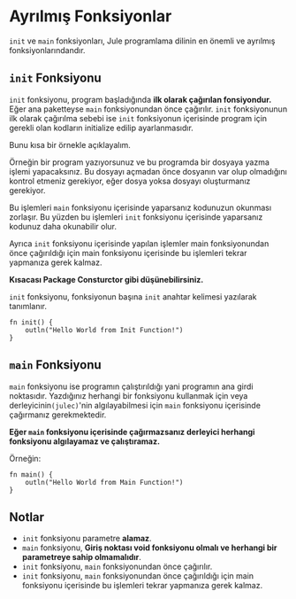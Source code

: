 # Ayrılmış  Fonksiyonlar

``init`` ve ``main`` fonksiyonları, Jule programlama dilinin en önemli ve ayrılmış fonksiyonlarındandır.

## ``init`` Fonksiyonu
``init`` fonksiyonu, program başladığında <b>ilk olarak çağırılan fonsiyondur.</b> Eğer ana paketteyse ``main`` fonksiyonundan önce çağırılır.
``init`` fonksiyonunun ilk olarak çağırılma sebebi ise ``init`` fonksiyonun içerisinde program için gerekli olan kodların initialize edilip ayarlanmasıdır.

Bunu kısa bir örnekle açıklayalım.

Örneğin bir program yazıyorsunuz ve bu programda bir dosyaya yazma işlemi yapacaksınız. Bu dosyayı açmadan önce dosyanın var olup olmadığını kontrol etmeniz gerekiyor, eğer dosya yoksa dosyayı oluşturmanız gerekiyor.

Bu işlemleri ``main`` fonksiyonu içerisinde yaparsanız kodunuzun okunması zorlaşır. Bu yüzden bu işlemleri ``init`` fonksiyonu içerisinde yaparsanız kodunuz daha okunabilir olur.

Ayrıca ``init`` fonksiyonu içerisinde yapılan işlemler main fonksiyonundan önce çağırıldığı için main fonksiyonu içerisinde bu işlemleri tekrar yapmanıza gerek kalmaz.

<b>Kısacası Package Consturctor gibi düşünebilirsiniz.</b>

``init`` fonksiyonu, fonksiyonun başına `init` anahtar kelimesi yazılarak tanımlanır.

```jule
fn init() {
    outln("Hello World from Init Function!")
}
```

## ``main`` Fonksiyonu

``main`` fonksiyonu ise programın çalıştırıldığı yani programın ana girdi noktasıdır. Yazdığınız herhangi bir fonksiyonu kullanmak için veya derleyicinin``(julec)``'nin algılayabilmesi için ``main`` fonksiyonu içerisinde çağırmanız gerekmektedir.

<b>Eğer ``main`` fonksiyonu içerisinde çağırmazsanız derleyici herhangi fonksiyonu algılayamaz ve çalıştıramaz.</b>

Örneğin:

```jule
fn main() {
    outln("Hello World from Main Function!")
}
```

## Notlar

- ``init`` fonksiyonu parametre <b>alamaz</b>.
- ``main`` fonksiyonu, <b>Giriş noktası void fonksiyonu olmalı ve herhangi bir parametreye sahip olmamalıdır</b>.
- ``init`` fonksiyonu, ``main`` fonksiyonundan önce çağırılır.
- ``init`` fonksiyonu, ``main`` fonksiyonundan önce çağırıldığı için main fonksiyonu içerisinde bu işlemleri tekrar yapmanıza gerek kalmaz.